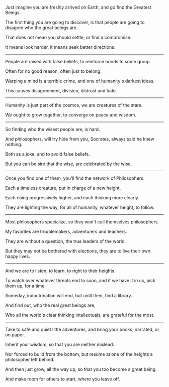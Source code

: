 Just imagine you are freshly arrived on Earth,
and go find the Greatest Beings.

The first thing you are going to discover,
is that people are going to disagree who the great beings are.

That does not mean you should settle,
or find a compromise.

It means look harder,
it means seek better directions.

---

People are raised with false beliefs,
to reinforce bonds to some group.

Often for no good reason,
often just to belong.

Warping a mind is a terrible crime,
and one of humanity's darkest ideas.

This causes disagreement, division,
distrust and hate.

---

Humanity is just part of the cosmos,
we are creatures of the stars.

We ought to grow together,
to converge on peace and wisdom.

---

So finding who the wisest people are,
is hard.

And philosophers, will try hide from you,
Socrates, always said he knew nothing.

Both as a joke,
and to avoid false beliefs.

But you can be sire that the wise,
are celebrated by the wise.

---

Once you find one of them,
you'll find the network of Philosophers.

Each a timeless creature,
put in charge of a new height.

Each rising progressively higher,
and each thinking more clearly.

They are lighting the way,
for all of humanity, whatever height, to follow.

---


Most philosophers specialize,
so they won't call themselves philosophers.

My favorites are troublemakers,
adventurers and teachers.

They are without a question,
the true leaders of the world.

But they may not be bothered with elections,
they are to live their own happy lives.

---

And we are to listen,
to learn, to right to their heights.

To watch over whatever threats end to soon,
and if we have it in us, pick them up, for a time.

Someday, indoctrination will end,
but until then, find a library...

And find out,
who the real great beings are,

Who all the world's clear thinking intellectuals,
are grateful for the most.

---

Take to safe and quiet little adventures,
and bring your books, narrated, or on paper.

Inherit your wisdom,
so that you are neither mislead.

Nor forced to build from the bottom,
but resume at one of the heights a philosopher left behind.

And then just grow, all the way up,
so that you too become a great being.

And make room for others to start,
where you leave off.
